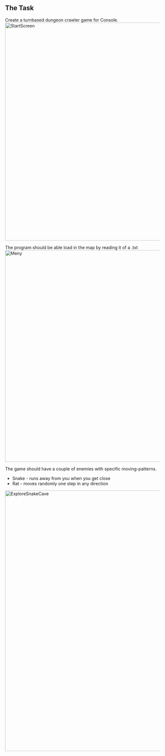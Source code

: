 ## The Task  
Create a turnbased dungeon crawler game for Console.
<img width="864" height="710" alt="StartScreen" src="https://github.com/user-attachments/assets/1ab16be6-7a59-4315-beea-0eb02de751e1" />

The program should be able load in the map by reading it of a .txt
<img width="895" height="690" alt="Meny" src="https://github.com/user-attachments/assets/37e1ee06-ca7a-4ae8-951d-4fccfcc50712" />

The game should have a couple of enemies with specific moving-patterns.  
  - Snake - runs away from you when you get close  
  - Rat - moves randomly one step in any direction
<img width="1519" height="849" alt="ExploreSnakeCave" src="https://github.com/user-attachments/assets/eac8fd6f-4dbc-4bca-9687-c17766dde7df" />

